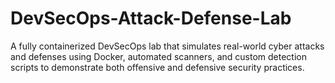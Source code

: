 
# DevSecOps-Attack-Defense-Lab
A fully containerized DevSecOps lab that simulates real-world cyber attacks and defenses using Docker, automated scanners, and custom detection scripts to demonstrate both offensive and defensive security practices.

